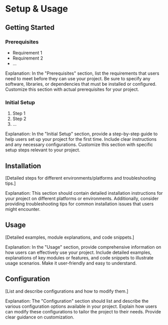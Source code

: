 # Setup & Usage

## Getting Started

### Prerequisites

- Requirement 1
- Requirement 2
- ...

Explanation: In the "Prerequisites" section, list the requirements that users need to meet before they can use your project. Be sure to specify any software, libraries, or dependencies that must be installed or configured. Customize this section with actual prerequisites for your project.

### Initial Setup

1. Step 1
2. Step 2
3. ...

Explanation: In the "Initial Setup" section, provide a step-by-step guide to help users set up your project for the first time. Include clear instructions and any necessary configurations. Customize this section with specific setup steps relevant to your project.

## Installation

[Detailed steps for different environments/platforms and troubleshooting tips.]

Explanation: This section should contain detailed installation instructions for your project on different platforms or environments. Additionally, consider providing troubleshooting tips for common installation issues that users might encounter.

## Usage

[Detailed examples, module explanations, and code snippets.]

Explanation: In the "Usage" section, provide comprehensive information on how users can effectively use your project. Include detailed examples, explanations of key modules or features, and code snippets to illustrate usage scenarios. Make it user-friendly and easy to understand.

## Configuration

[List and describe configurations and how to modify them.]

Explanation: The "Configuration" section should list and describe the various configuration options available in your project. Explain how users can modify these configurations to tailor the project to their needs. Provide clear guidance on customization.

